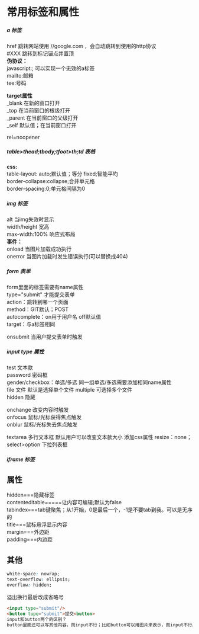# 常用标签和属性
##### a 标签  
href    跳转网站使用 //google.com ，会自动跳转到使用的http协议  
#XXX    跳转到标记锚点并置顶  
**伪协议：**  
javascript:;    可以实现一个无效的a标签  
mailto:邮箱  
tee:号码  

**target属性**  
    _blank  在新的窗口打开  
    _top    在当前窗口的根级打开  
    _parent 在当前窗口的父级打开  
    _self   默认值；在当前窗口打开  
    
rel=noopener

##### table>thead;tbody;tfoot>th;td   表格
**css:**  
table-layout: auto;默认值；等分 fixed;智能平均  
border-collapse:collapse;合并单元格  
border-spacing:0;单元格间隔为0  

##### img 标签
alt 当img失效时显示  
width/height 宽高  
max-width:100% 响应式布局  
**事件：**  
onload 当图片加载成功执行  
onerror 当图片加载时发生错误执行(可以替换成404)  

##### form 表单
form里面的标签需要有name属性  
type="submit" 才能提交表单  
action：跳转到哪一个页面  
method：GIT默认；POST  
autocomplete：on用于用户名  off默认值  
target：与a标签相同  

onsubmit 当用户提交表单时触发  

##### input type 属性
test 文本款  
password 密码框  
gender/checkbox：单选/多选 同一组单选/多选需要添加相同name属性  
file 文件 默认是选择单个文件 multiple 可选择多个文件  
hidden 隐藏

onchange 改变内容时触发  
onfocus 鼠标/光标获得焦点触发  
onblur  鼠标/光标失去焦点触发

textarea 多行文本框 默认用户可以改变文本款大小 添加css属性 resize：none；  
select>option 下拉列表框

##### iframe 标签


## 属性
hidden===隐藏标签  
contenteditable=====让内容可编辑;默认为false  
tabindex===tab键聚焦；从1开始，0是最后一个，-1是不要tab到我。可以是无序的  
title===鼠标悬浮显示内容  
margin===外边距  
padding===内边距  

## 其他
```css
white-space: nowrap;
text-overflow: ellipsis;
overflow: hidden;
```
溢出换行最后改成省略号


```html
<input type="submit"/>
<button tupe="submit">提交<button>
input和button两个的区别？
button里面还可以写其他内容，而input不行；比如button可以用图片来表示，而input不行。
```


